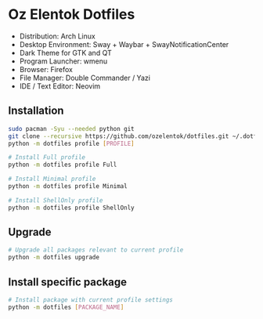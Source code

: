# Oz Elentok Dotfiles

- Distribution: Arch Linux
- Desktop Environment: Sway + Waybar + SwayNotificationCenter
- Dark Theme for GTK and QT
- Program Launcher: wmenu
- Browser: Firefox
- File Manager: Double Commander / Yazi
- IDE / Text Editor: Neovim

## Installation

```bash
sudo pacman -Syu --needed python git
git clone --recursive https://github.com/ozelentok/dotfiles.git ~/.dotfiles && cd ~/.dotfiles
python -m dotfiles profile [PROFILE]

# Install Full profile
python -m dotfiles profile Full

# Install Minimal profile
python -m dotfiles profile Minimal

# Install ShellOnly profile
python -m dotfiles profile ShellOnly
```

## Upgrade
```bash
# Upgrade all packages relevant to current profile
python -m dotfiles upgrade
```

## Install specific package
```bash
# Install package with current profile settings
python -m dotfiles [PACKAGE_NAME]
```
